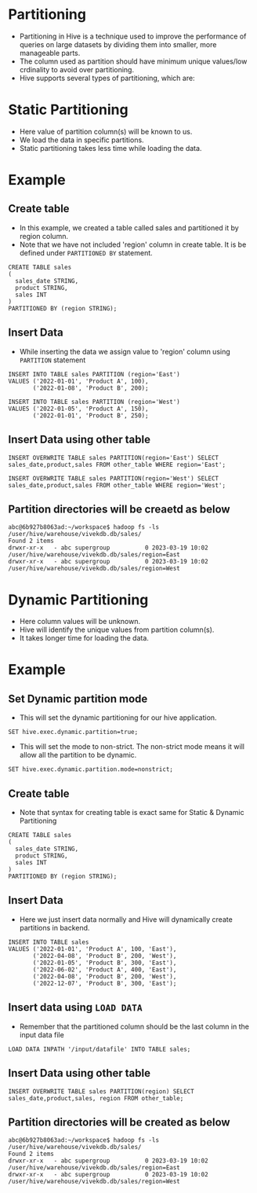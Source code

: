 # Partitioning
- Partitioning in Hive is a technique used to improve the performance of queries on large datasets by dividing them into smaller, more manageable parts. 
- The column used as partition should have minimum unique values/low crdinality to avoid over partitioning.
- Hive supports several types of partitioning, which are:

# Static Partitioning
- Here value of partition column(s) will be known to us.
- We load the data in specific partitions.
- Static partitioning takes less time while loading the data.

# Example
## Create table
- In this example, we created a table called sales and partitioned it by region column. 
- Note that we have not included 'region' column in create table. It is be defined under ```PARTITIONED BY``` statement.
```
CREATE TABLE sales
(
  sales_date STRING,
  product STRING,
  sales INT
)
PARTITIONED BY (region STRING);
```

## Insert Data
- While inserting the data we assign value to 'region' column using ```PARTITION``` statement
```
INSERT INTO TABLE sales PARTITION (region='East')
VALUES ('2022-01-01', 'Product A', 100),
       ('2022-01-08', 'Product B', 200);
```
```
INSERT INTO TABLE sales PARTITION (region='West')
VALUES ('2022-01-05', 'Product A', 150),
       ('2022-01-01', 'Product B', 250);
```

## Insert Data using other table
```
INSERT OVERWRITE TABLE sales PARTITION(region='East') SELECT sales_date,product,sales FROM other_table WHERE region='East';
```
```
INSERT OVERWRITE TABLE sales PARTITION(region='West') SELECT sales_date,product,sales FROM other_table WHERE region='West';
```

## Partition directories will be creaetd as below
```
abc@6b927b8063ad:~/workspace$ hadoop fs -ls /user/hive/warehouse/vivekdb.db/sales/
Found 2 items
drwxr-xr-x   - abc supergroup          0 2023-03-19 10:02 /user/hive/warehouse/vivekdb.db/sales/region=East
drwxr-xr-x   - abc supergroup          0 2023-03-19 10:02 /user/hive/warehouse/vivekdb.db/sales/region=West
```

# Dynamic Partitioning
- Here column values will be unknown.
- Hive will identify the unique values from partition column(s).
- It takes longer time for loading the data.

# Example
## Set Dynamic partition mode
- This will set the dynamic partitioning for our hive application.
```
SET hive.exec.dynamic.partition=true; 
```
- This will set the mode to non-strict. The non-strict mode means it will allow all the partition to be dynamic.
```
SET hive.exec.dynamic.partition.mode=nonstrict;
```

## Create table
- Note that syntax for creating table is exact same for Static & Dynamic Partitioning
```
CREATE TABLE sales
(
  sales_date STRING,
  product STRING,
  sales INT
)
PARTITIONED BY (region STRING);
```

## Insert Data
- Here we just insert data normally and Hive will dynamically create partitions in backend.
```
INSERT INTO TABLE sales
VALUES ('2022-01-01', 'Product A', 100, 'East'),
       ('2022-04-08', 'Product B', 200, 'West'),
       ('2022-01-05', 'Product B', 300, 'East'),
       ('2022-06-02', 'Product A', 400, 'East'),
       ('2022-04-08', 'Product B', 200, 'West'),
       ('2022-12-07', 'Product B', 300, 'East');
```

## Insert data using ```LOAD DATA```
- Remember that the partitioned column should be the last column in the input data file
```
LOAD DATA INPATH '/input/datafile' INTO TABLE sales;
```

## Insert Data using other table
```
INSERT OVERWRITE TABLE sales PARTITION(region) SELECT sales_date,product,sales, region FROM other_table;
```

## Partition directories will be created as below
```
abc@6b927b8063ad:~/workspace$ hadoop fs -ls /user/hive/warehouse/vivekdb.db/sales/
Found 2 items
drwxr-xr-x   - abc supergroup          0 2023-03-19 10:02 /user/hive/warehouse/vivekdb.db/sales/region=East
drwxr-xr-x   - abc supergroup          0 2023-03-19 10:02 /user/hive/warehouse/vivekdb.db/sales/region=West
```
